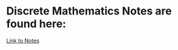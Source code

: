 
# Discrete Mathematics Notes are found here:

[Link to Notes](https://github.com/devinpowers/discrete-mathematics)

